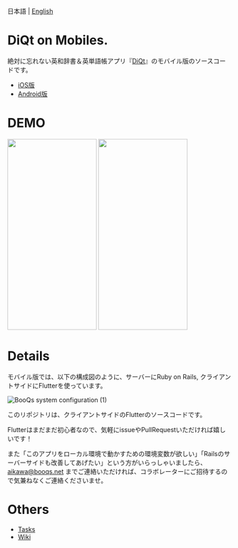 日本語 | [English](./README-en.md)

# DiQt on Mobiles.

絶対に忘れない英和辞書＆英単語帳アプリ『[DiQt](https://www.diqt.net/)』のモバイル版のソースコードです。

-  [iOS版](https://apps.apple.com/jp/app/booqs/id1594559036?ign-itsct=apps_box_link&ign-itscg=30200)
-  [Android版](https://play.google.com/store/apps/details?id=com.booqs.booqs_mobile)

# DEMO

<img src="https://user-images.githubusercontent.com/44082240/145131653-4fb3e5dd-70e7-4c5f-b148-8c4382f77451.png" width=200 height=429/> <img src="https://user-images.githubusercontent.com/44082240/145131681-511ba9bf-6e6a-455c-86c1-08b19ce84f59.png" width=200 height=429/> 
                                                                                                               
                                                                                                               
# Details
モバイル版では、以下の構成図のように、サーバーにRuby on Rails, クライアントサイドにFlutterを使っています。

![BooQs system configuration (1)](https://user-images.githubusercontent.com/44082240/155314532-80bddcb4-117e-467d-bd56-6cd99400d9d5.png)


このリポジトリは、クライアントサイドのFlutterのソースコードです。

Flutterはまだまだ初心者なので、気軽にissueやPullRequestいただければ嬉しいです！

また「このアプリをローカル環境で動かすための環境変数が欲しい」「Railsのサーバーサイドも改善してあげたい」という方がいらっしゃいましたら、aikawa@booqs.net までご連絡いただければ、コラボレーターにご招待するので気兼ねなくご連絡くださいませ。

# Others
- [Tasks](https://github.com/kawanji01/DiQt/projects/1)
- [Wiki](https://github.com/kawanji01/DiQt/wiki)
